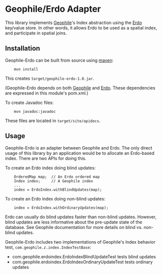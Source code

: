 # Geophile/Erdo Adapter

This library implements
[Geophile](https://github.com/geophile/geophile)'s Index abstraction
using the [Erdo](https://github.com/geophile/erdo) key/value store. In
other words, it allows Erdo to be used as a spatial index, and
participate in spatial joins.

## Installation

Geophile-Erdo can be built from source using [maven](http://maven.apache.org):

        mvn install

This creates `target/geophile-erdo-1.0.jar`.

(Geophile-Erdo depends on both
[Geophile](https://github.com/geophile/geophile) and
[Erdo](https://github.com/geophile/erdo). These dependencies are
expressed in this module's pom.xml.)

To create Javadoc files:

        mvn javadoc:javadoc

These files are located in `target/site/apidocs`.

## Usage

Geophile-Erdo is an adapter between Geophile and Erdo. The only direct
usage of this library by an application would be to allocate an
Erdo-based index. There are two APIs for doing this.

To create an Erdo index doing blind updates:

        OrderedMap map;  // An Erdo ordered map
        Index index;     // A Geophile index
        ...
        index = ErdoIndex.withBlindUpdates(map);

To create an Erdo index doing non-blind updates:

        index = ErdoIndex.withOrdinaryUpdates(map);

Erdo can usually do blind updates faster than non-blind
updates. However, blind updates are less informative about the
pre-update state of the database. See Geophile documentation for more
details on blind vs. non-blind updates.

Geophile-Erdo includes two implementations of Geophile's Index
behavior test,
`com.geophile.z.index.IndexTestBase`:

* com.geophile.erdoindex.ErdoIndexBlindUpdateTest tests blind updates
* com.geophile.erdoindex.ErdoIndexOrdinaryUpdateTest tests ordinary updates
